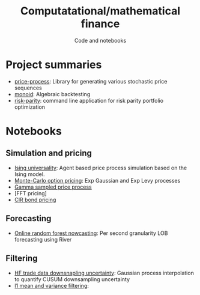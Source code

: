 

<h1 align="center">Computatational/mathematical finance</h1>
<p align="center">Code and notebooks</p>

# Project summaries

- [price-process](https://github.com/borab96/price-process/blob/main/README.rst): Library for generating various stochastic price sequences
- [monoid](https://nbviewer.org/github/borab96/quant-finance/blob/main/Notebooks/MonoidalBacktest.ipynb): Algebraic backtesting
- [risk-parity](https://github.com/borab96/risk-parity/blob/7ae46ee0ad151f93194b4168e0ab88e11bc7603e/README.md): command line application for risk parity portfolio optimization 

# Notebooks

## Simulation and pricing

- [Ising universality](https://nbviewer.org/github/borab96/quant-finance/blob/main/Notebooks/IsingAgentModel.ipynb): Agent based price process simulation based on the Ising model.
- [Monte-Carlo option pricing](https://nbviewer.org/github/borab96/quant-finance/blob/main/Notebooks/LevyOptionPricing.ipynb): Exp Gaussian and Exp Levy processes
- [Gamma sampled price process](https://nbviewer.org/github/borab96/quant-finance/blob/main/Notebooks/GammaSampledPriceProcess.ipynb)
- [FFT pricing]
- [CIR bond pricing](https://nbviewer.org/github/borab96/quant-finance/blob/main/Notebooks/CIR.ipynb)

## Forecasting

- [Online random forest nowcasting](https://nbviewer.org/github/borab96/quant-finance/blob/main/Notebooks/OnlineNowcastLOB.ipynb): Per second granularity LOB forecasting using River

## Filtering

- [HF trade data downsnapling uncertainty](https://nbviewer.org/github/borab96/quant-finance/blob/main/Notebooks/GaussianProcInterpolation.ipynb): Gaussian process interpolation to quantify CUSUM downsampling uncertainty
- [l1 mean and variance filtering]():
